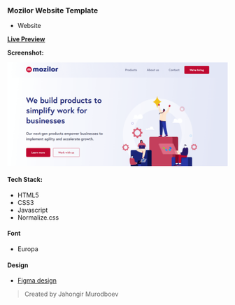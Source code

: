 ### Mozilor Website Template
- Website

[**Live Preview**]()

**Screenshot:**

![](./screenshot.png)

#### Tech Stack:
- HTML5
- CSS3
- Javascript
- Normalize.css

#### Font
- Europa

#### Design
- [Figma design](https://www.figma.com/file/nBYEKccLSObmleTBhbQTUs/%5BPublished%5D%5BEN%5D-%C2%ABMozilor%C2%BB?node-id=1%3A89380&t=BIhNqUD2JAx0LuqU-0)

> Created by Jahongir Murodboev